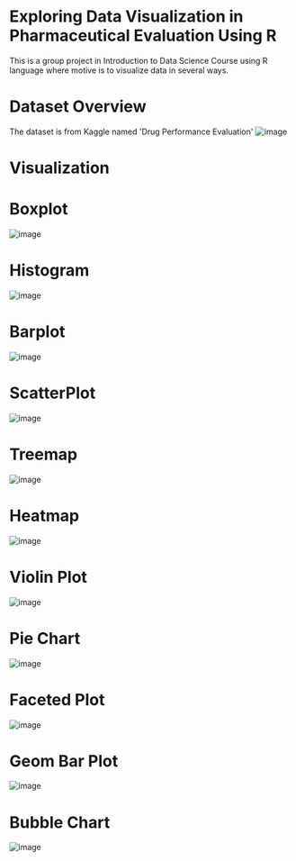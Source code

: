 # Exploring Data Visualization in Pharmaceutical Evaluation Using R
 This is a group project in Introduction to Data Science Course using R language where motive is to visualize data in several ways.
# Dataset Overview
The dataset is from Kaggle named 'Drug Performance Evaluation'
![image](https://github.com/Srabone/Exploring-Data-Visualization-in-Pharmaceutical-Evaluation-Using-R/assets/95047190/9cc0df80-c0dc-41a5-a18e-08a85efa0844)
# Visualization
# Boxplot
![image](https://github.com/Srabone/Exploring-Data-Visualization-in-Pharmaceutical-Evaluation-Using-R/assets/95047190/672000b8-0a59-42a1-b9ae-d59c20b675e0)
# Histogram
![image](https://github.com/Srabone/Exploring-Data-Visualization-in-Pharmaceutical-Evaluation-Using-R/assets/95047190/f3897566-e3be-4f13-b9bc-aad0b8549f6a)
# Barplot
![image](https://github.com/Srabone/Exploring-Data-Visualization-in-Pharmaceutical-Evaluation-Using-R/assets/95047190/c1ae10d3-fda6-4e5e-8595-6f80882dd263)
# ScatterPlot
![image](https://github.com/Srabone/Exploring-Data-Visualization-in-Pharmaceutical-Evaluation-Using-R/assets/95047190/0c9b4dc4-a6d9-4728-ac14-5791cb4e64ab)
# Treemap
![image](https://github.com/Srabone/Exploring-Data-Visualization-in-Pharmaceutical-Evaluation-Using-R/assets/95047190/54a8bb8c-781f-4139-82d0-311b51d17c54)
# Heatmap
![image](https://github.com/Srabone/Exploring-Data-Visualization-in-Pharmaceutical-Evaluation-Using-R/assets/95047190/ee31a66a-bb91-4c89-8f8c-e82023b634a0)
# Violin Plot
![image](https://github.com/Srabone/Exploring-Data-Visualization-in-Pharmaceutical-Evaluation-Using-R/assets/95047190/0882c7d0-ea07-4ea3-a27f-110eab6661fa)
# Pie Chart
![image](https://github.com/Srabone/Exploring-Data-Visualization-in-Pharmaceutical-Evaluation-Using-R/assets/95047190/b70b9c5a-c365-4726-b650-72e3d8a8dde4)
# Faceted Plot
![image](https://github.com/Srabone/Exploring-Data-Visualization-in-Pharmaceutical-Evaluation-Using-R/assets/95047190/72a0f144-0214-466f-a749-db2d274b6d88)
# Geom Bar Plot
![image](https://github.com/Srabone/Exploring-Data-Visualization-in-Pharmaceutical-Evaluation-Using-R/assets/95047190/32b023b4-4d7d-4796-bd43-b55a8e76eb96)
# Bubble Chart
![image](https://github.com/Srabone/Exploring-Data-Visualization-in-Pharmaceutical-Evaluation-Using-R/assets/95047190/7aff7350-321a-46b4-8024-ea57a7ad7ef6)


